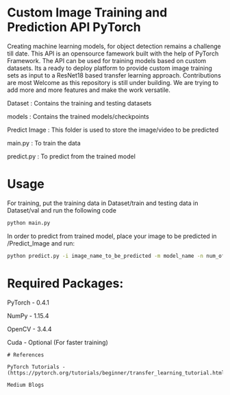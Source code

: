 # Custom Image Training and Prediction API PyTorch
Creating machine learning models, for object detection remains a challenge till date. This API is an opensource famework built with the help of PyTorch Framework. The API can be used for training models based on custom datasets. Its a ready to deploy platform to provide custom image training sets as input to a ResNet18 based transfer learning approach. Contributions are most Welcome as this repository is still under building. We are trying to add more and more features and make the work versatile. 

Dataset : Contains the training and testing datasets

models : Contains the trained models/checkpoints

Predict Image : This folder is used to store the image/video to be predicted

main.py : To train the data

predict.py : To predict from the trained model

# Usage
For training, put the training data in Dataset/train and testing data in Dataset/val and run the following code
```bash
python main.py 
```
In order to predict from trained model, place your image to be predicted in /Predict_Image and run:
```bash
python predict.py -i image_name_to_be_predicted -m model_name -n num_of_classes 
```

# Required Packages:

PyTorch - 0.4.1

NumPy - 1.15.4

OpenCV -  3.4.4

Cuda - Optional (For faster training)

``` 
# References

PyTorch Tutorials - (https://pytorch.org/tutorials/beginner/transfer_learning_tutorial.html)

Medium Blogs
